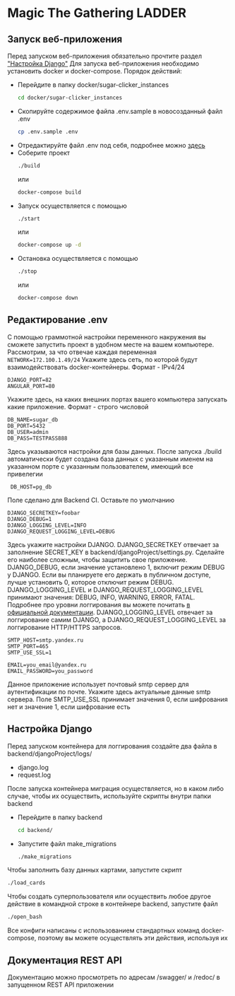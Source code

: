 # Magic The Gathering LADDER
## Запуск веб-приложения
Перед запуском веб-приложения обязательно прочтите раздел ["Настройка Django"](#настройка-django)
Для запуска веб-приложения необходимо установить docker и docker-compose.
Порядок действий:
- Перейдите в папку docker/sugar-clicker_instances
  ```bash 
  cd docker/sugar-clicker_instances
  ```
- Скопируйте содержимое файла .env.sample в новосозданный файл .env
  ```bash
  cp .env.sample .env
  ```
- Отредактируйте файл .env под себя, подробнее можно [здесь](#редактирование-env)
- Соберите проект
  ```bash
  ./build
  ``` 
  или
  ```bash
  docker-compose build
  ```
- Запуск осуществляется с помощью
  ```bash
  ./start
  ```
  или
  ```bash
  docker-compose up -d
  ```
- Остановка осуществляется с помощью
  ```bash
  ./stop
  ```
  или
  ```bash
  docker-compose down
   ```
## Редактирование .env
С помощью граммотной настройки переменного накружения вы сможете запустить проект в удобном месте на вашем компьютере. Рассмотрим, за что отвечае каждая переменная
```NETWORK=172.100.1.49/24```
Укажите здесь сеть, по которой будут взаимодействовать docker-контейнеры. Формат - IPv4/24
    
    DJANGO_PORT=82
    ANGULAR_PORT=80
 Укажите здесь, на каких внешних портах вашего компьютера запускать какие приложение. Формат - строго числовой
 
    DB_NAME=sugar_db
    DB_PORT=5432
    DB_USER=admin
    DB_PASS=TESTPASS888
 Здесь указываются настройки для базы данных. После запуска ./build автоматически будет создана база данных с указанным именем на указанном порте с указанным пользователем, имеющий все привелегии
 
     DB_HOST=pg_db
 Поле сделано для Backend CI. Оставьте по умолчанию
 
    DJANGO_SECRETKEY=foobar
    DJANGO_DEBUG=1
    DJANGO_LOGGING_LEVEL=INFO
    DJANGO_REQUEST_LOGGING_LEVEL=DEBUG
  Здесь укажите настройки DJANGO. DJANGO_SECRETKEY отвечает за заполнение SECRET_KEY в backend/djangoProject/settings.py. Сделайте его наиболее сложным, чтобы защитить свое приложение. DJANGO_DEBUG, если значение установлено 1, включит режим DEBUG у DJANGO. Если вы планируете его держать в публичном доступе, лучше установить 0, которое отключит режим DEBUG.
  DJANGO_LOGGING_LEVEL и DJANGO_REQUEST_LOGGING_LEVEL принимают значения: DEBUG, INFO, WARNING, ERROR, FATAL. Подробнее про уровни логгирования вы можете почитать [в официальной документации](https://docs.djangoproject.com/en/4.0/topics/logging/#loggers). DJANGO_LOGGING_LEVEL отвечает за логгирование самим DJANGO, а DJANGO_REQUEST_LOGGING_LEVEL за логгирование HTTP/HTTPS запросов.
 
    SMTP_HOST=smtp.yandex.ru
    SMTP_PORT=465
    SMTP_USE_SSL=1
    
    EMAIL=you_email@yandex.ru
    EMAIL_PASSWORD=you_password
  Данное приложение использует почтовый smtp сервер для аутентификации по почте. Укажите здесь актуальные данные smtp сервера. Поле SMTP_USE_SSL принимает значения 0, если шифрования нет и значение 1, если шифрование есть

## Настройка Django
Перед запуском контейнера для логгирования создайте два файла в backend/djangoProject/logs/
- django.log
- request.log

После запуска контейнера миграция осуществляется, но в каком либо случае, чтобы их осуществить, используйте скрипты внутри папки backend
- Перейдите в папку backend
  ```bash
  cd backend/
  ```
- Запустите файл make_migrations
  ```bash
  ./make_migrations
  ```
Чтобы заполнить базу данных картами, запустите скрипт
  ```bash
  ./load_cards
   ```
Чтобы создать суперпользователя или осуществить любое другое действие в командной строке в контейнере backend, запустите файл
  ```bash
  ./open_bash
  ```
Все конфиги написаны с использованием стандартных команд docker-compose, поэтому вы можете осуществлять эти действия, используя их
## Документация REST API
Документацию можно просмотреть по адресам /swagger/ и /redoc/ в запущенном REST API приложении
